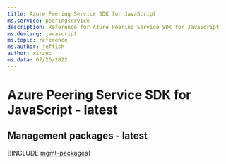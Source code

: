```yaml
---
title: Azure Peering Service SDK for JavaScript
ms.service: peeringservice
description: Reference for Azure Peering Service SDK for JavaScript
ms.devlang: javascript
ms.topic: reference
ms.author: jeffish
author: xirzec
ms.data: 07/26/2022
---
```

# Azure Peering Service SDK for JavaScript - latest

## Management packages - latest
[!INCLUDE [mgmt-packages](peering-service-mgmt-index.md)]